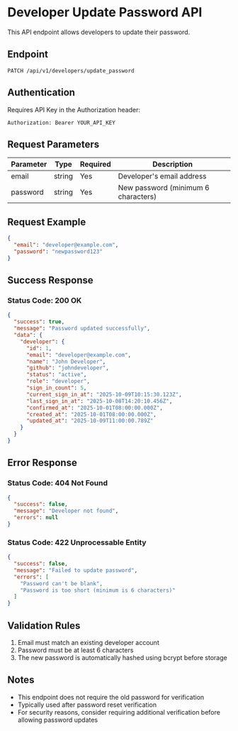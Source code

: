# Developer Update Password API

This API endpoint allows developers to update their password.

## Endpoint

```
PATCH /api/v1/developers/update_password
```

## Authentication

Requires API Key in the Authorization header:
```
Authorization: Bearer YOUR_API_KEY
```

## Request Parameters

| Parameter | Type   | Required | Description |
|-----------|--------|----------|-------------|
| email     | string | Yes      | Developer's email address |
| password  | string | Yes      | New password (minimum 6 characters) |

## Request Example

```json
{
  "email": "developer@example.com",
  "password": "newpassword123"
}
```

## Success Response

### Status Code: 200 OK

```json
{
  "success": true,
  "message": "Password updated successfully",
  "data": {
    "developer": {
      "id": 1,
      "email": "developer@example.com",
      "name": "John Developer",
      "github": "johndeveloper",
      "status": "active",
      "role": "developer",
      "sign_in_count": 5,
      "current_sign_in_at": "2025-10-09T10:15:30.123Z",
      "last_sign_in_at": "2025-10-08T14:20:10.456Z",
      "confirmed_at": "2025-10-01T08:00:00.000Z",
      "created_at": "2025-10-01T08:00:00.000Z",
      "updated_at": "2025-10-09T11:00:00.789Z"
    }
  }
}
```

## Error Response

### Status Code: 404 Not Found

```json
{
  "success": false,
  "message": "Developer not found",
  "errors": null
}
```

### Status Code: 422 Unprocessable Entity

```json
{
  "success": false,
  "message": "Failed to update password",
  "errors": [
    "Password can't be blank",
    "Password is too short (minimum is 6 characters)"
  ]
}
```

## Validation Rules

1. Email must match an existing developer account
2. Password must be at least 6 characters
3. The new password is automatically hashed using bcrypt before storage

## Notes

- This endpoint does not require the old password for verification
- Typically used after password reset verification
- For security reasons, consider requiring additional verification before allowing password updates


